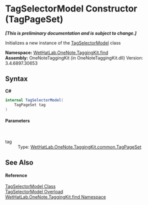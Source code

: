 # TagSelectorModel Constructor (TagPageSet)
 _**\[This is preliminary documentation and is subject to change.\]**_

Initializes a new instance of the <a href="093ecf68-9afb-f529-98a7-c27089162014">TagSelectorModel</a> class

**Namespace:**&nbsp;<a href="0e3a8efd-07d2-1709-b1cd-709153222081">WetHatLab.OneNote.TaggingKit.find</a><br />**Assembly:**&nbsp;OneNoteTaggingKit (in OneNoteTaggingKit.dll) Version: 3.4.6897.30653

## Syntax

**C#**<br />
``` C#
internal TagSelectorModel(
	TagPageSet tag
)
```


#### Parameters
&nbsp;<dl><dt>tag</dt><dd>Type: <a href="8abe04f4-0682-74c0-5557-fa48d6eff35f">WetHatLab.OneNote.TaggingKit.common.TagPageSet</a><br /></dd></dl>

## See Also


#### Reference
<a href="093ecf68-9afb-f529-98a7-c27089162014">TagSelectorModel Class</a><br /><a href="661da7c2-a79d-008c-ebca-957db794ceb9">TagSelectorModel Overload</a><br /><a href="0e3a8efd-07d2-1709-b1cd-709153222081">WetHatLab.OneNote.TaggingKit.find Namespace</a><br />